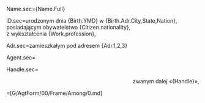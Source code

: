 Name.sec={Name.Full}

ID.sec=urodzonym dnia {Birth.YMD} w {Birth.Adr.City,State,Nation}, <br> posiadającym obywatelstwo  {Citizen.nationality}, <br>z wykształcenia  {Work.profession},

Adr.sec=zamieszkałym pod adresem {Adr.1,2,3}

Agent.sec=</i>

Handle.sec=<div align="right">zwanym dalej «{Handle}»,</div>

=[G/AgtForm/00/Frame/Among/0.md]
